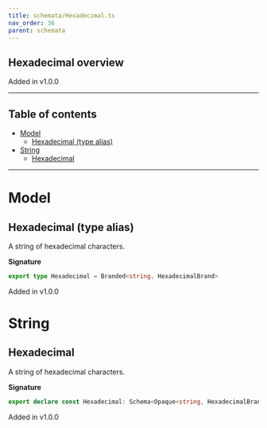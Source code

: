 ```yaml
---
title: schemata/Hexadecimal.ts
nav_order: 36
parent: schemata
---
```


## Hexadecimal overview

Added in v1.0.0

---

<h2 class="text-delta">Table of contents</h2>

- [Model](#model)
  - [Hexadecimal (type alias)](#hexadecimal-type-alias)
- [String](#string)
  - [Hexadecimal](#hexadecimal)

---

# Model

## Hexadecimal (type alias)

A string of hexadecimal characters.

**Signature**

```ts
export type Hexadecimal = Branded<string, HexadecimalBrand>
```

Added in v1.0.0

# String

## Hexadecimal

A string of hexadecimal characters.

**Signature**

```ts
export declare const Hexadecimal: Schema<Opaque<string, HexadecimalBrand>, Opaque<string, HexadecimalBrand>>
```

Added in v1.0.0
